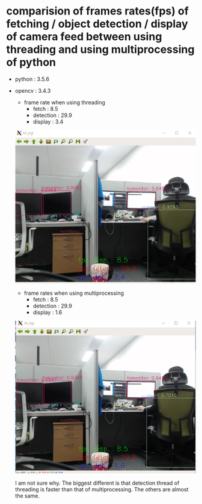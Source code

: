 # comparision of frames rates(fps) of fetching / object detection / display of camera feed between using threading and using multiprocessing of python
* python : 3.5.6
* opencv : 3.4.3

  * frame rate when using threading
    * fetch : 8.5
    * detection : 29.9
    * display : 3.4
    
  
  ![fps_threading](./img/threading.PNG)

  * frame rates when using multiprocessing
    * fetch : 8.5
    * detection : 29.9
    * display : 1.6
  
  ![fps_multiprocessing](./img/multiprocessing.PNG)
  
  I am not sure why. The biggest different is that detection thread of threading is faster than that of multiprocessing.  The others are almost the same.
